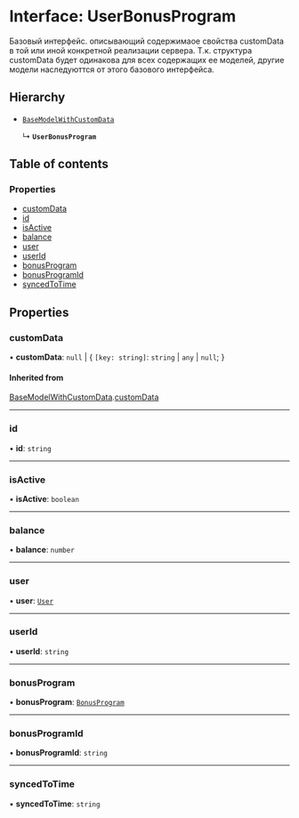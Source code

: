 # Interface: UserBonusProgram

Базовый интерфейс. описывающий содержимаое свойства customData в той или иной конкретной реализации сервера.
Т.к. структура customData будет одинакова для всех содержащих ее моделей, другие модели наследуюттся от этого базового интерфейса.

## Hierarchy

- [`BaseModelWithCustomData`](BaseModelWithCustomData.md)

  ↳ **`UserBonusProgram`**

## Table of contents

### Properties

- [customData](UserBonusProgram.md#customdata)
- [id](UserBonusProgram.md#id)
- [isActive](UserBonusProgram.md#isactive)
- [balance](UserBonusProgram.md#balance)
- [user](UserBonusProgram.md#user)
- [userId](UserBonusProgram.md#userid)
- [bonusProgram](UserBonusProgram.md#bonusprogram)
- [bonusProgramId](UserBonusProgram.md#bonusprogramid)
- [syncedToTime](UserBonusProgram.md#syncedtotime)

## Properties

### customData

• **customData**: ``null`` \| { `[key: string]`: `string` \| `any` \| ``null``;  }

#### Inherited from

[BaseModelWithCustomData](BaseModelWithCustomData.md).[customData](BaseModelWithCustomData.md#customdata)

___

### id

• **id**: `string`

___

### isActive

• **isActive**: `boolean`

___

### balance

• **balance**: `number`

___

### user

• **user**: [`User`](User.md)

___

### userId

• **userId**: `string`

___

### bonusProgram

• **bonusProgram**: [`BonusProgram`](BonusProgram.md)

___

### bonusProgramId

• **bonusProgramId**: `string`

___

### syncedToTime

• **syncedToTime**: `string`
